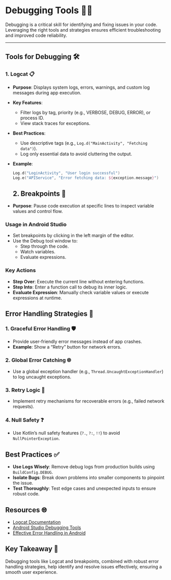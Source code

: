 # Debugging Tools 🐞🔧

Debugging is a critical skill for identifying and fixing issues in your code. Leveraging the right tools and strategies ensures efficient troubleshooting and improved code reliability.

---

## Tools for Debugging 🛠️

### 1. **Logcat** 📋
- **Purpose**: Displays system logs, errors, warnings, and custom log messages during app execution.
- **Key Features**:
  - Filter logs by tag, priority (e.g., VERBOSE, DEBUG, ERROR), or process ID.
  - View stack traces for exceptions.
- **Best Practices**:
  - Use descriptive tags (e.g., `Log.d("MainActivity", "Fetching data")`).
  - Log only essential data to avoid cluttering the output.
- **Example**:
  ```kotlin
  Log.d("LoginActivity", "User login successful")
  Log.e("APIService", "Error fetching data: ${exception.message}")
  ```

  ## 2. Breakpoints 🎯

- **Purpose**: Pause code execution at specific lines to inspect variable values and control flow.

### Usage in Android Studio
- Set breakpoints by clicking in the left margin of the editor.
- Use the Debug tool window to:
  - Step through the code.
  - Watch variables.
  - Evaluate expressions.

### Key Actions
- **Step Over**: Execute the current line without entering functions.
- **Step Into**: Enter a function call to debug its inner logic.
- **Evaluate Expression**: Manually check variable values or execute expressions at runtime.

## Error Handling Strategies 🚨

### 1. Graceful Error Handling 🛡️
- Provide user-friendly error messages instead of app crashes.
- **Example**: Show a “Retry” button for network errors.

### 2. Global Error Catching 🌐
- Use a global exception handler (e.g., `Thread.UncaughtExceptionHandler`) to log uncaught exceptions.

### 3. Retry Logic 🔁
- Implement retry mechanisms for recoverable errors (e.g., failed network requests).

### 4. Null Safety ❓
- Use Kotlin’s null safety features (`?.`, `?:`, `!!`) to avoid `NullPointerException`.

## Best Practices ✅

- **Use Logs Wisely**: Remove debug logs from production builds using `BuildConfig.DEBUG`.
- **Isolate Bugs**: Break down problems into smaller components to pinpoint the issue.
- **Test Thoroughly**: Test edge cases and unexpected inputs to ensure robust code.

## Resources 🌐
- [Logcat Documentation](https://developer.android.com/studio/debug/am-logcat)
- [Android Studio Debugging Tools](https://developer.android.com/studio/debug)
- [Effective Error Handling in Android](https://developer.android.com/topic/performance/vitals/errors)

## Key Takeaway 📌

Debugging tools like Logcat and breakpoints, combined with robust error handling strategies, help identify and resolve issues effectively, ensuring a smooth user experience.